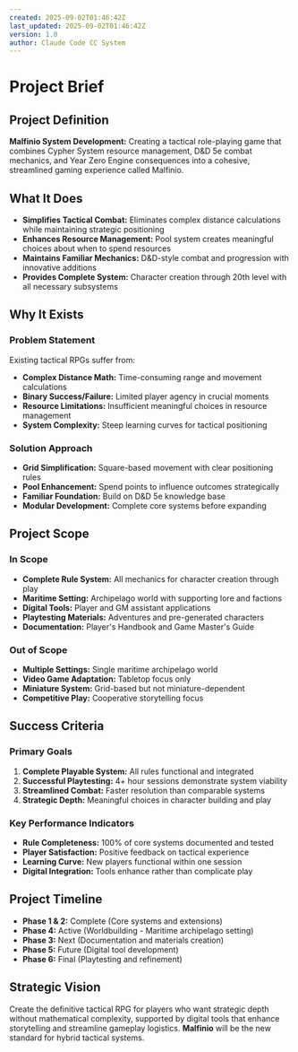```yaml
---
created: 2025-09-02T01:46:42Z
last_updated: 2025-09-02T01:46:42Z
version: 1.0
author: Claude Code CC System
---
```


# Project Brief

## Project Definition
**Malfinio System Development:** Creating a tactical role-playing game that combines Cypher System resource management, D&D 5e combat mechanics, and Year Zero Engine consequences into a cohesive, streamlined gaming experience called Malfinio.

## What It Does
- **Simplifies Tactical Combat:** Eliminates complex distance calculations while maintaining strategic positioning
- **Enhances Resource Management:** Pool system creates meaningful choices about when to spend resources
- **Maintains Familiar Mechanics:** D&D-style combat and progression with innovative additions
- **Provides Complete System:** Character creation through 20th level with all necessary subsystems

## Why It Exists

### Problem Statement
Existing tactical RPGs suffer from:
- **Complex Distance Math:** Time-consuming range and movement calculations
- **Binary Success/Failure:** Limited player agency in crucial moments
- **Resource Limitations:** Insufficient meaningful choices in resource management
- **System Complexity:** Steep learning curves for tactical positioning

### Solution Approach
- **Grid Simplification:** Square-based movement with clear positioning rules
- **Pool Enhancement:** Spend points to influence outcomes strategically
- **Familiar Foundation:** Build on D&D 5e knowledge base
- **Modular Development:** Complete core systems before expanding

## Project Scope

### In Scope
- **Complete Rule System:** All mechanics for character creation through play
- **Maritime Setting:** Archipelago world with supporting lore and factions
- **Digital Tools:** Player and GM assistant applications
- **Playtesting Materials:** Adventures and pre-generated characters
- **Documentation:** Player's Handbook and Game Master's Guide

### Out of Scope
- **Multiple Settings:** Single maritime archipelago world
- **Video Game Adaptation:** Tabletop focus only
- **Miniature System:** Grid-based but not miniature-dependent
- **Competitive Play:** Cooperative storytelling focus

## Success Criteria

### Primary Goals
1. **Complete Playable System:** All rules functional and integrated
2. **Successful Playtesting:** 4+ hour sessions demonstrate system viability
3. **Streamlined Combat:** Faster resolution than comparable systems
4. **Strategic Depth:** Meaningful choices in character building and play

### Key Performance Indicators
- **Rule Completeness:** 100% of core systems documented and tested
- **Player Satisfaction:** Positive feedback on tactical experience
- **Learning Curve:** New players functional within one session
- **Digital Integration:** Tools enhance rather than complicate play

## Project Timeline
- **Phase 1 & 2:** Complete (Core systems and extensions)
- **Phase 4:** Active (Worldbuilding - Maritime archipelago setting)
- **Phase 3:** Next (Documentation and materials creation)
- **Phase 5:** Future (Digital tool development)
- **Phase 6:** Final (Playtesting and refinement)

## Strategic Vision
Create the definitive tactical RPG for players who want strategic depth without mathematical complexity, supported by digital tools that enhance storytelling and streamline gameplay logistics. **Malfinio** will be the new standard for hybrid tactical systems.